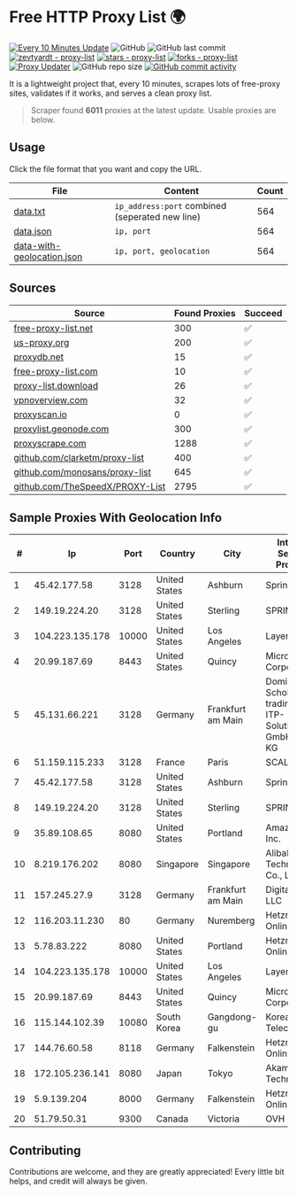 
# Free HTTP Proxy List 🌍

[![Every 10 Minutes Update](https://github.com/mertguvencli/http-proxy-list/actions/workflows/main.yml/badge.svg?branch=main)](https://github.com/mertguvencli/http-proxy-list/actions/workflows/main.yml)
![GitHub](https://img.shields.io/github/license/mertguvencli/http-proxy-list)
![GitHub last commit](https://img.shields.io/github/last-commit/mertguvencli/http-proxy-list)
[![zevtyardt - proxy-list](https://img.shields.io/static/v1?label=zevtyardt&message=proxy-list&color=blue&logo=github)](https://github.com/zevtyardt/proxy-list "Go to GitHub repo")
[![stars - proxy-list](https://img.shields.io/github/stars/zevtyardt/proxy-list?style=social)](https://github.com/zevtyardt/proxy-list)
[![forks - proxy-list](https://img.shields.io/github/forks/zevtyardt/proxy-list?style=social)](https://github.com/zevtyardt/proxy-list)
[![Proxy Updater](https://github.com/zevtyardt/proxy-list/workflows/Proxy%20Updater/badge.svg)](https://github.com/zevtyardt/proxy-list/actions?query=workflow:"Proxy+Updater")
![GitHub repo size](https://img.shields.io/github/repo-size/zevtyardt/proxy-list)
[![GitHub commit activity](https://img.shields.io/github/commit-activity/m/zevtyardt/proxy-list?logo=commits)](https://github.com/zevtyardt/proxy-list/commits/main)

It is a lightweight project that, every 10 minutes, scrapes lots of free-proxy sites, validates if it works, and serves a clean proxy list.

> Scraper found **6011** proxies at the latest update. Usable proxies are below.

## Usage

Click the file format that you want and copy the URL.

|File|Content|Count|
|----|-------|-----|
|[data.txt](https://raw.githubusercontent.com/mertguvencli/http-proxy-list/main/proxy-list/data.txt)|`ip_address:port` combined (seperated new line)|564|
|[data.json](https://raw.githubusercontent.com/mertguvencli/http-proxy-list/main/proxy-list/data.json)|`ip, port`|564|
|[data-with-geolocation.json](https://raw.githubusercontent.com/mertguvencli/http-proxy-list/main/proxy-list/data-with-geolocation.json)|`ip, port, geolocation`|564|

## Sources

|Source|Found Proxies|Succeed|
|------|-------------|-------|
|[free-proxy-list.net](https://free-proxy-list.net)|300|✅|
|[us-proxy.org](https://www.us-proxy.org)|200|✅|
|[proxydb.net](http://proxydb.net)|15|✅|
|[free-proxy-list.com](https://free-proxy-list.com/?page=&port=&type%5B%5D=http&type%5B%5D=https&up_time=0&search=Search)|10|✅|
|[proxy-list.download](https://www.proxy-list.download/HTTP)|26|✅|
|[vpnoverview.com](https://vpnoverview.com/privacy/anonymous-browsing/free-proxy-servers)|32|✅|
|[proxyscan.io](https://www.proxyscan.io)|0|✅|
|[proxylist.geonode.com](https://proxylist.geonode.com/api/proxy-list?limit=300&page=1&sort_by=lastChecked&sort_type=desc&protocols=http,https)|300|✅|
|[proxyscrape.com](https://api.proxyscrape.com/v2/?request=displayproxies&protocol=http&timeout=10000&country=all&ssl=all&anonymity=all)|1288|✅|
|[github.com/clarketm/proxy-list](https://raw.githubusercontent.com/clarketm/proxy-list/master/proxy-list-raw.txt)|400|✅|
|[github.com/monosans/proxy-list](https://raw.githubusercontent.com/monosans/proxy-list/main/proxies/http.txt)|645|✅|
|[github.com/TheSpeedX/PROXY-List](https://raw.githubusercontent.com/TheSpeedX/PROXY-List/master/http.txt)|2795|✅|


## Sample Proxies With Geolocation Info

|#|Ip|Port|Country|City|Internet Service Provider|
|-|--|----|-------|----|-------------------------|
|1|45.42.177.58|3128|United States|Ashburn|Sprint|
|2|149.19.224.20|3128|United States|Sterling|SPRINT|
|3|104.223.135.178|10000|United States|Los Angeles|LayerHost|
|4|20.99.187.69|8443|United States|Quincy|Microsoft Corporation|
|5|45.131.66.221|3128|Germany|Frankfurt am Main|Dominic Scholz trading as ITP-Solutions GmbH & Co. KG|
|6|51.159.115.233|3128|France|Paris|SCALEWAY|
|7|45.42.177.58|3128|United States|Ashburn|Sprint|
|8|149.19.224.20|3128|United States|Sterling|SPRINT|
|9|35.89.108.65|8080|United States|Portland|Amazon.com, Inc.|
|10|8.219.176.202|8080|Singapore|Singapore|Alibaba (US) Technology Co., Ltd.|
|11|157.245.27.9|3128|Germany|Frankfurt am Main|DigitalOcean, LLC|
|12|116.203.11.230|80|Germany|Nuremberg|Hetzner Online GmbH|
|13|5.78.83.222|8080|United States|Portland|Hetzner Online GmbH|
|14|104.223.135.178|10000|United States|Los Angeles|LayerHost|
|15|20.99.187.69|8443|United States|Quincy|Microsoft Corporation|
|16|115.144.102.39|10080|South Korea|Gangdong-gu|Korea Telecom|
|17|144.76.60.58|8118|Germany|Falkenstein|Hetzner Online GmbH|
|18|172.105.236.141|8080|Japan|Tokyo|Akamai Technologies|
|19|5.9.139.204|8000|Germany|Falkenstein|Hetzner Online GmbH|
|20|51.79.50.31|9300|Canada|Victoria|OVH SAS|



## Contributing

Contributions are welcome, and they are greatly appreciated! Every
little bit helps, and credit will always be given.

